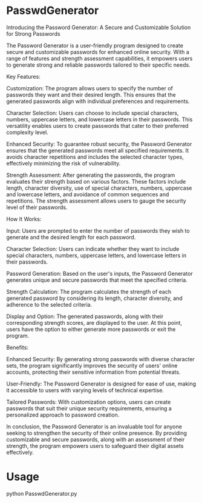 # PasswdGenerator
Introducing the Password Generator: A Secure and Customizable Solution for Strong Passwords

The Password Generator is a user-friendly program designed to create secure and customizable passwords for enhanced online security. With a range of features and strength assessment capabilities, it empowers users to generate strong and reliable passwords tailored to their specific needs.

Key Features:

Customization: The program allows users to specify the number of passwords they want and their desired length. This ensures that the generated passwords align with individual preferences and requirements.

Character Selection: Users can choose to include special characters, numbers, uppercase letters, and lowercase letters in their passwords. This versatility enables users to create passwords that cater to their preferred complexity level.

Enhanced Security: To guarantee robust security, the Password Generator ensures that the generated passwords meet all specified requirements. It avoids character repetitions and includes the selected character types, effectively minimizing the risk of vulnerability.

Strength Assessment: After generating the passwords, the program evaluates their strength based on various factors. These factors include length, character diversity, use of special characters, numbers, uppercase and lowercase letters, and avoidance of common sequences and repetitions. The strength assessment allows users to gauge the security level of their passwords.

How It Works:

Input: Users are prompted to enter the number of passwords they wish to generate and the desired length for each password.

Character Selection: Users can indicate whether they want to include special characters, numbers, uppercase letters, and lowercase letters in their passwords.

Password Generation: Based on the user's inputs, the Password Generator generates unique and secure passwords that meet the specified criteria.

Strength Calculation: The program calculates the strength of each generated password by considering its length, character diversity, and adherence to the selected criteria.

Display and Option: The generated passwords, along with their corresponding strength scores, are displayed to the user. At this point, users have the option to either generate more passwords or exit the program.

Benefits:

Enhanced Security: By generating strong passwords with diverse character sets, the program significantly improves the security of users' online accounts, protecting their sensitive information from potential threats.

User-Friendly: The Password Generator is designed for ease of use, making it accessible to users with varying levels of technical expertise.

Tailored Passwords: With customization options, users can create passwords that suit their unique security requirements, ensuring a personalized approach to password creation.

In conclusion, the Password Generator is an invaluable tool for anyone seeking to strengthen the security of their online presence. By providing customizable and secure passwords, along with an assessment of their strength, the program empowers users to safeguard their digital assets effectively.

# Usage

python PasswdGenerator.py
